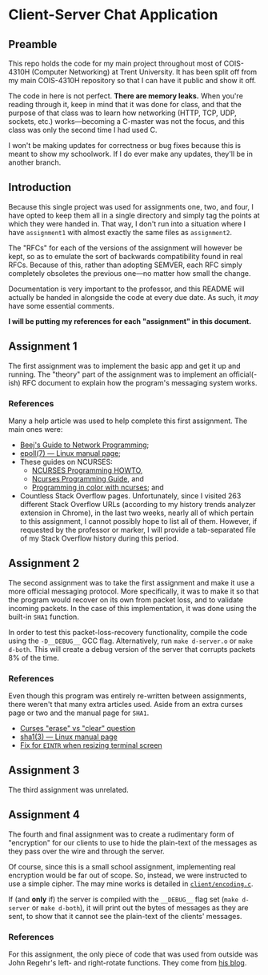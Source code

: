 # Client-Server Chat Application

## Preamble

This repo holds the code for my main project throughout most of COIS-4310H
(Computer Networking) at Trent University. It has been split off from my main
COIS-4310H repository so that I can have it public and show it off.

The code in here is not perfect. **There are memory leaks.** When you're reading
through it, keep in mind that it was done for class, and that the purpose of
that class was to learn how networking (HTTP, TCP, UDP, sockets, etc.)
works&mdash;becoming a C-master was not the focus, and this class was only the
second time I had used C.

I won't be making updates for correctness or bug fixes because this is meant to
show my schoolwork. If I do ever make any updates, they'll be in another branch.


## Introduction

Because this single project was used for assignments one, two, and four, I have
opted to keep them all in a single directory and simply tag the points at which
they were handed in. That way, I don't run into a situation where I have
`assignment1` with almost exactly the same files as `assignment2`.

The "RFCs" for each of the versions of the assignment will however be kept, so
as to emulate the sort of backwards compatibility found in real RFCs.
Because of this, rather than adopting SEMVER, each RFC simply completely
obsoletes the previous one&mdash;no matter how small the change.

Documentation is very important to the professor, and this README will actually
be handed in alongside the code at every due date. As such, it *may* have some
essential comments.

**I will be putting my references for each "assignment" in this document.**


## Assignment 1

The first assignment was to implement the basic app and get it up and running.
The "theory" part of the assignment was to implement an official(-ish) RFC
document to explain how the program's messaging system works.


### References

Many a help article was used to help complete this first assignment. The main
ones were:

- [Beej's Guide to Network Programming][beej];
- [epoll(7) &mdash; Linux manual page][epoll-man];
- These guides on NCURSES:
  - [NCURSES Programming HOWTO][ncurses-1],
  - [Ncurses Programming Guide][ncurses-2], and
  - [Programming in color with ncurses][ncurses-3]; and
- Countless Stack Overflow pages. Unfortunately, since I visited 263 different
  Stack Overflow URLs (according to my history trends analyzer extension in
  Chrome), in the last two weeks, nearly all of which pertain to this
  assignment, I cannot possibly hope to list all of them. However, if requested
  by the professor or marker, I will provide a tab-separated file of my Stack
  Overflow history during this period.


## Assignment 2

The second assignment was to take the first assignment and make it use a more
official messaging protocol. More specifically, it was to make it so that the
program would recover on its own from packet loss, and to validate incoming
packets. In the case of this implementation, it was done using the built-in
`SHA1` function.

In order to test this packet-loss-recovery functionality, compile the code using
the `-D__DEBUG__` GCC flag. Alternatively, run `make d-server.o` or `make
d-both`. This will create a debug version of the server that corrupts packets 8%
of the time.


### References

Even though this program was entirely re-written between assignments, there
weren't that many extra articles used. Aside from an extra curses page or two
and the manual page for `SHA1`.

- [Curses "erase" vs "clear" question][ncurses-4]
- [sha1(3) &mdash; Linux manual page][sha1-man]
- [Fix for `EINTR` when resizing terminal screen][eintr]


## Assignment 3

The third assignment was unrelated.


## Assignment 4

The fourth and final assignment was to create a rudimentary form of "encryption"
for our clients to use to hide the plain-text of the messages as they pass over
the wire and through the server.

Of course, since this is a small school assignment, implementing real encryption
would be far out of scope. So, instead, we were instructed to use a simple
cipher. The may mine works is detailed in
[`client/encoding.c`](client/encoding.c).

If (and **only** if) the server is compiled with the `__DEBUG__` flag set (`make
d-server` or `make d-both`), it will print out the bytes of messages as they are
sent, to show that it cannot see the plain-text of the clients' messages.


### References

For this assignment, the only piece of code that was used from outside was John
Regehr's left- and right-rotate functions. They come from [his blog][rotate].



[ncurses-1]: https://tldp.org/HOWTO/NCURSES-Programming-HOWTO/index.html
[ncurses-2]: http://www.cs.ukzn.ac.za/~hughm/os/notes/ncurses.html
[ncurses-3]: https://www.linuxjournal.com/content/programming-color-ncurses
[beej]: https://beej.us/guide/bgnet/html/
[epoll-man]: https://man7.org/linux/man-pages/man7/epoll.7.html

[ncurses-4]: https://lists.gnu.org/archive/html/bug-ncurses/2014-01/msg00007.html
[sha1-man]: https://linux.die.net/man/3/sha1
[eintr]: https://stackoverflow.com/a/6870391/10549827

[rotate]: https://blog.regehr.org/archives/1063
